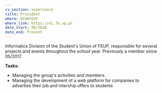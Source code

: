 ```yaml
---
cv_section: experience
title: President
where: NIAEFEUP
where_link: https://ni.fe.up.pt
date_start: 08/2018
date_end: Present
---
```


Informatics Division of the Student's Union of FEUP, responsible for several projects and events throughout the school year. Previously a member since 05/2017.

**Tasks:**

- Managing the group's activities and members.
- Managing the development of a web platform for companies to advertise their job and intership offers to students